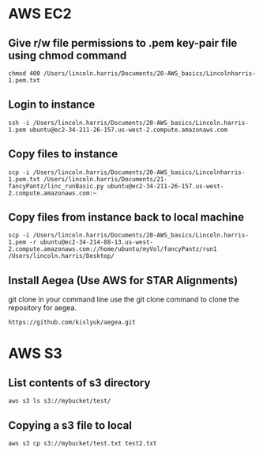 # AWS EC2

## Give r/w file permissions to .pem key-pair file using chmod command
```
chmod 400 /Users/lincoln.harris/Documents/20-AWS_basics/Lincolnharris-1.pem.txt
```

## Login to instance
```
ssh -i /Users/lincoln.harris/Documents/20-AWS_basics/Lincoln.harris-1.pem ubuntu@ec2-34-211-26-157.us-west-2.compute.amazonaws.com
```
## Copy files to instance
```
scp -i /Users/lincoln.harris/Documents/20-AWS_basics/Lincolnharris-1.pem.txt /Users/lincoln.harris/Documents/21-fancyPantz/linc_runBasic.py ubuntu@ec2-34-211-26-157.us-west-2.compute.amazonaws.com:~
```

## Copy files from instance back to local machine

```
scp -i /Users/lincoln.harris/Documents/20-AWS_basics/Lincoln.harris-1.pem -r ubuntu@ec2-34-214-88-13.us-west-2.compute.amazonaws.com://home/ubuntu/myVol/fancyPantz/run1 /Users/lincoln.harris/Desktop/
```
## Install Aegea (Use AWS for STAR Alignments)

git clone in your command line use the git clone command to clone the repository for aegea.

`https://github.com/kislyuk/aegea.git`


# AWS S3

## List contents of s3 directory
`aws s3 ls s3://mybucket/test/`

## Copying a s3 file to local
`aws s3 cp s3://mybucket/test.txt test2.txt`
